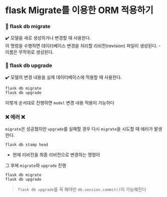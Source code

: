 # flask Migrate를 이용한 ORM 적용하기

### 📄 flask db migrate

✔️ 모델을 새로 생성하거나 변경할 때 사용한다.  
이 명령을 수행하면 데이터베이스 변경을 처리할 리비전(revision) 파일이 생성된다. - 이름은 무작위로 생성된다. 

### 📄 flask db upgrade
✔️ 모델의 변경 내용을 실제 데이터베이스에 적용할 때 사용한다. 

```ubuntu
flask db migrate  
flask db upgrade
```
이렇게 순서대로 진행하면 `model` 변경 내용 적용이 가능하다

### ❌ 에러 ❌

`migrate`은 성공했지만 `upgrade`를 실패할 경우 다시 `migrate`을 시도할 때 에러가 발생한다.

```ubuntu
flask db stamp head
```
- 현재 리비전을 최종 리비전으로 변경하는 명령어

그 후에 `migrate`와 `upgrade` 진행  
```ubuntu
flask db migrate  
flask db upgrade
```

> `flask db upgrade`를 꼭 해야만 `db.session.commit()`이 가능해진다 